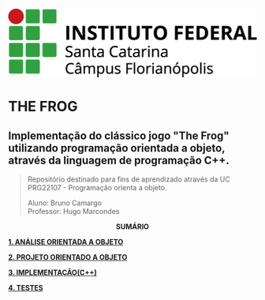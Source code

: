 ![Logo do IFSC](/images/florianopolis_horizontal_marca2015_PNG.png)

# THE FROG
## Implementação do clássico jogo "The Frog" utilizando programação orientada a objeto, através da linguagem de programação C++.
> Repositório destinado para fins de aprendizado através da UC PRG22107 - Programação orienta a objeto.<div>
Aluno: Bruno Camargo<div>
Professor: Hugo Marcondes

<p align=center>
<strong>SUMÁRIO</strong>

[**1.   ANÁLISE ORIENTADA A OBJETO**](./analise.md)<p>
[**2.   PROJETO ORIENTADO A OBJETO**](./projeto.md)<p>
[**3.   IMPLEMENTAÇÃO(C++)**](./implementacao.md)<p>
[**4.   TESTES**](./teste.md)<p>